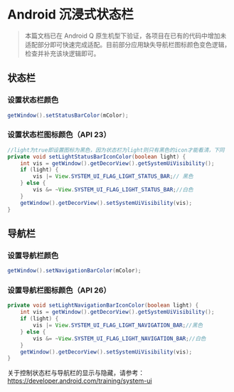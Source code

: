 # Android 沉浸式状态栏

> 本篇文档已在 Android Q 原生机型下验证，各项目在已有的代码中增加未适配部分即可快速完成适配。目前部分应用缺失导航栏图标颜色变色逻辑，检查并补充该块逻辑即可。

## 状态栏

### 设置状态栏颜色

```java
getWindow().setStatusBarColor(mColor);
```

### 设置状态栏图标颜色（API 23）

```java
//light为true即设置图标为黑色，因为状态栏为light则只有黑色的icon才能看清，下同
private void setLightStatusBarIconColor(boolean light) {
    int vis = getWindow().getDecorView().getSystemUiVisibility();
    if (light) {
        vis |= View.SYSTEM_UI_FLAG_LIGHT_STATUS_BAR;// 黑色
    } else {
        vis &= ~View.SYSTEM_UI_FLAG_LIGHT_STATUS_BAR;//白色
    }
    getWindow().getDecorView().setSystemUiVisibility(vis);
}
```



## 导航栏

### 设置导航栏颜色

```java
getWindow().setNavigationBarColor(mColor);
```

### 设置导航栏图标颜色（API 26）

```java
private void setLightNavigationBarIconColor(boolean light) {
    int vis = getWindow().getDecorView().getSystemUiVisibility();
    if (light) {
        vis |= View.SYSTEM_UI_FLAG_LIGHT_NAVIGATION_BAR;//黑色
    } else {
        vis &= ~View.SYSTEM_UI_FLAG_LIGHT_NAVIGATION_BAR;//白色
    }
    getWindow().getDecorView().setSystemUiVisibility(vis);
}
```



关于控制状态栏与导航栏的显示与隐藏，请参考：https://developer.android.com/training/system-ui
